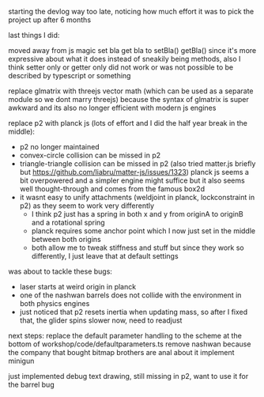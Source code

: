 
starting the devlog way too late, noticing how much effort it was to pick the project up after 6 months

last things I did:

moved away from js magic set bla get bla to setBla() getBla() since it's more expressive about what it does instead of sneakily being methods, also I think setter only or getter only did not work or was not possible to be described by typescript or something

replace glmatrix with threejs vector math (which can be used as a separate module so we dont marry threejs) because the syntax of glmatrix is super awkward and its also no longer efficient with modern js engines

replace p2 with planck js (lots of effort and I did the half year break in the middle):
- p2 no longer maintained
- convex-circle collision can be missed in p2
- triangle-triangle collision can be missed in p2
(also tried matter.js briefly but https://github.com/liabru/matter-js/issues/1323)
planck js seems a bit overpowered and a simpler engine might suffice but it also seems well thought-through and comes from the famous box2d
- it wasnt easy to unify attachments (weldjoint in planck, lockconstraint in p2) as they seem to work very differently
    - I think p2 just has a spring in both x and y from originA to originB and a rotational spring
    - planck requires some anchor point which I now just set in the middle between both origins
    - both allow me to tweak stiffness and stuff but since they work so differently, I just leave that at default settings

was about to tackle these bugs:
* laser starts at weird origin in planck
* one of the nashwan barrels does not collide with the environment in both physics engines
* just noticed that p2 resets inertia when updating mass, so after I fixed that, the glider spins slower now, need to readjust

next steps:
replace the default parameter handling to the scheme at the bottom of workshop/code/defaultparameters.ts
remove nashwan because the company that bought bitmap brothers are anal about it
implement minigun

just implemented debug text drawing, still missing in p2, want to use it for the barrel bug